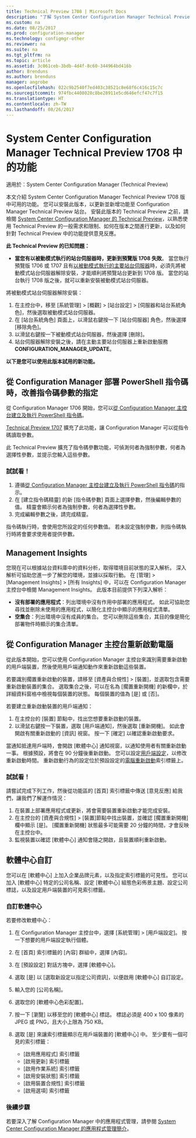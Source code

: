 ```yaml
---
title: Technical Preview 1708 | Microsoft Docs
description: "了解 System Center Configuration Manager Technical Preview 1708 版中可用的功能。"
ms.custom: na
ms.date: 08/25/2017
ms.prod: configuration-manager
ms.technology: configmgr-other
ms.reviewer: na
ms.suite: na
ms.tgt_pltfrm: na
ms.topic: article
ms.assetid: 3c061ceb-3bdb-4d4f-8c60-344964bd416b
author: Brenduns
ms.author: brenduns
manager: angrobe
ms.openlocfilehash: 022c9b2540f7ed403c38521c8e68f6c416c15c7c
ms.sourcegitcommit: 974fbc4408028c8be28911e5cd646efcf47c7f15
ms.translationtype: HT
ms.contentlocale: zh-TW
ms.lasthandoff: 08/26/2017
---
```

# <a name="capabilities-in-technical-preview-1708-for-system-center-configuration-manager"></a>System Center Configuration Manager Technical Preview 1708 中的功能

適用於︰System Center Configuration Manager (Technical Preview)

本文介紹 System Center Configuration Manager Technical Preview 1708 版中可用的功能。 您可以安裝此版本，以更新並新增功能至 Configuration Manager Technical Preview 站台。 安裝此版本的 Technical Preview 之前，請檢閱 [System Center Configuration Manager 的 Technical Preview](../../core/get-started/technical-preview.md)，以熟悉使用 Technical Preview 的一般需求和限制、如何在版本之間進行更新，以及如何針對 Technical Preview 中的功能提供意見反應。     


<!--  Known Issues Template   
**Known Issues in this Technical Preview:**
-   **Issue Name**. Details
    Workaround details.
-->
**此 Technical Preview 的已知問題：**
-   **當您有以被動模式執行的站台伺服器時，更新到預覽版 1708 失敗**。 當您執行預覽版 1706 或 1707 且有[以被動模式執行的主要站台伺服器](/sccm/core/get-started/capabilities-in-technical-preview-1706#site-server-role-high-availability)時，必須先將被動模式站台伺服器解除安裝，才能順利將預覽站台更新到 1708 版。 當您的站台執行 1708 版之後，就可以重新安裝被動模式站台伺服器。

  將被動模式站台伺服器解除安裝：
  1. 在主控台中，移至 [系統管理] > [概觀] > [站台設定] > [伺服器和站台系統角色]，然後選取被動模式站台伺服器。
  2. 在 [站台系統角色] 頁面上，以滑鼠右鍵按一下 [站台伺服器] 角色，然後選擇 [移除角色]。
  3. 以滑鼠右鍵按一下被動模式站台伺服器，然後選擇 [刪除]。
  4. 站台伺服器解除安裝之後，請在主動主要站台伺服器上重新啟動服務 **CONFIGURATION_MANAGER_UPDATE**。




**以下是您可以使用此版本試用的新功能。**  

<!--  Rough Section Template
##  FEATURE

### Procedure 1
### Try it out!  
 Try to complete the following tasks and then send us **Feedback** from the **Home** tab of the Ribbon to let us know how it worked:
 -  Task 1
 -  Task 2              
-->

## <a name="improvements-for-specifying-script-parameters-when-you-deploy-powershell-scripts-from-configuration-manager"></a>從 Configuration Manager 部署 PowerShell 指令碼時，改善指令碼參數的指定
<!-- 1236459 -->

從 Configuration Manager 1706 開始，您可以[從 Configuration Manager 主控台建立及執行 PowerShell 指令碼](/sccm/apps/deploy-use/create-deploy-scripts)。

[Technical Preview 1707](/sccm/core/get-started/capabilities-in-technical-preview-1707#add-parameters-when-you-deploy-powershell-scripts-from-configuration-manager) 擴充了此功能，讓 Configuration Manager 可以從指令碼讀取參數。

此 Technical Preview 擴充了指令碼參數功能，可偵測何者為強制參數，何者為選擇性參數，並提示您輸入這些參數。

### <a name="try-it-out"></a>試試看！

1. 遵循[從 Configuration Manager 主控台建立及執行 PowerShell 指令碼](/sccm/apps/deploy-use/create-deploy-scripts)的指示。
2. 在 [建立指令碼精靈] 的新 [指令碼參數] 頁面上選擇參數，然後編輯參數的值。
精靈會顯示何者為強制參數，何者為選擇性參數。
4. 完成編輯參數之後，請完成精靈。

指令碼執行時，會使用您所設定的任何參數值。 若未設定強制參數，則指令碼執行時將會要求使用者提供參數。

## <a name="management-insights"></a>Management Insights
<!-- 1353967 -->
您現在可以根據站台資料庫中的資料分析，取得環境目前狀態的深入解析。 深入解析可協助您進一步了解您的環境，並據以採取行動。 在 [管理] > [Management Insights] > [所有 Insights] 中，可以在 Configuration Manager 主控台中檢閱 Management Insights。 此版本目前提供下列深入解析：

- **沒有部署的應用程式**：列出環境中沒有作用中部署的應用程式。 如此可協助您尋找並刪除未使用的應用程式，以簡化主控台中顯示的應用程式清單。
- **空集合**：列出環境中沒有成員的集合。 您可以刪除這些集合，其目的像是簡化部署物件時顯示的集合清單。


## <a name="restart-computers-from-the-configuration-manager-console"></a>從 Configuration Manager 主控台重新啟動電腦   
<!-- 1356283 -->
從此版本開始，您可以使用 Configuration Manager 主控台來識別需要重新啟動的用戶端裝置，然後使用用戶端通知動作來重新啟動這些裝置。

若要識別擱置重新啟動的裝置，請移至 [資產與合規性] > [裝置]，並選取包含需要重新啟動裝置的集合。 選取集合之後，可以在名為 [擱置重新開機] 的新欄中，於詳細資料窗格中檢視每個裝置的狀態。 每個裝置的值為 [是] 或 [否]。

若要建立重新啟動裝置的用戶端通知：
1.  在主控台的 [裝置] 節點中，找出您想要重新啟動的裝置。
2.  以滑鼠右鍵按一下裝置，選取 [用戶端通知]，然後選取 [重新開機]。 如此會開啟有關重新啟動的 [資訊] 視窗。 按一下 [確定] 以確認重新啟動要求。

當通知抵達用戶端時，會開啟 [軟體中心] 通知視窗，以通知使用者有關重新啟動一事。 根據預設，將會在 90 分鐘後重新啟動。 您可以設定[用戶端設定](/sccm/core/clients/deploy/configure-client-settings)，以修改重新啟動時間。 重新啟動行為的設定位於預設設定的[電腦重新啟動](/sccm/core/clients/deploy/about-client-settings#computer-restart)索引標籤上。


### <a name="try-it-out"></a>試試看！
請嘗試完成下列工作，然後從功能區的 [首頁] 索引標籤中傳送 [意見反應] 給我們，讓我們了解運作情況：
1.  在裝置上部署應用程式或更新，將會需要裝置重新啟動才能完成安裝。
2.  在主控台的 [資產與合規性] > [裝置]節點中找出裝置，並確認 [擱置重新開機] 欄中顯示 [是]。 [擱置重新開機] 狀態最多可能需要 20 分鐘的時間，才會反映在主控台中。
3.  監視裝置以確認 [軟體中心] 通知會隨之開啟，且裝置順利重新啟動。


## <a name="software-center-customization"></a>軟體中心自訂
<!-- 1351224 -->
您可以在 [軟體中心] 上加入企業品牌元素，以及指定索引標籤的可見性。 您可以加入 [軟體中心] 特定的公司名稱、設定 [軟體中心] 組態色彩佈景主題、設定公司標誌，以及設定用戶端裝置的可見索引標籤。

### <a name="customize-software-center"></a>自訂軟體中心

若要修改軟體中心：

1. 在 Configuration Manager 主控台中，選擇 [系統管理] > [用戶端設定]。 按一下想要的用戶端設定執行個體。
2. 在 [首頁] 索引標籤的 [內容] 群組中，選擇 [內容]。
3. 在 [預設設定] 對話方塊中，選擇 [軟體中心]。
4. 選取 [是] 以 [選取新設定以指定公司資訊]，以便啟用 [軟體中心] 自訂設定。
5. 輸入您的 [公司名稱]。
6. 選取您的 [軟體中心色彩配置]。
7. 按一下 [瀏覽] 以移至您的 [軟體中心] 標誌。 標誌必須是 400 x 100 像素的 JPEG 或 PNG，且大小上限為 750 KB。
8. 選取 [是] 來讓索引標籤顯示在用戶端裝置的 [軟體中心] 中。 至少要有一個可見的索引標籤：

    -  [啟用應用程式] 索引標籤
    -  [啟用更新] 索引標籤
    -  [啟用作業系統] 索引標籤
    -  [啟用安裝狀態] 索引標籤
    -  [啟用裝置合規性] 索引標籤
    -  [啟用選項] 索引標籤

### <a name="next-steps"></a>後續步驟

若要深入了解 Configuration Manager 中的應用程式管理，請參閱 [System Center Configuration Manager 的應用程式管理簡介](\sccm\apps\understand\introduction-to-application-management)。
